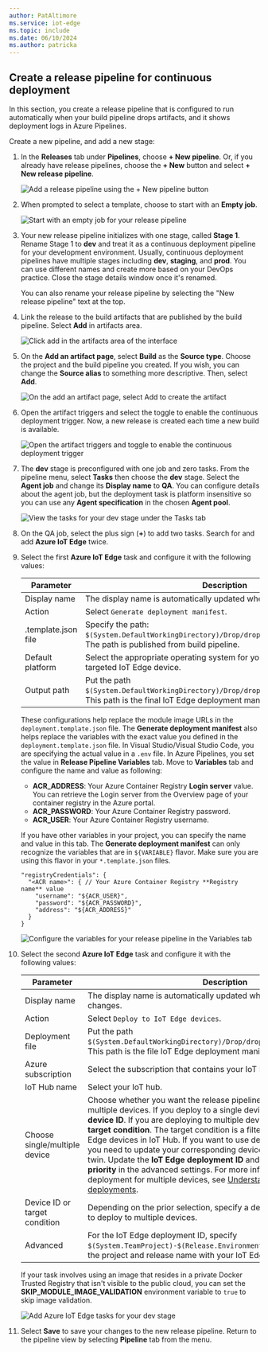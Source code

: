 ```yaml
---
author: PatAltimore
ms.service: iot-edge
ms.topic: include
ms.date: 06/10/2024
ms.author: patricka
---
```


## Create a release pipeline for continuous deployment

In this section, you create a release pipeline that is configured to run automatically when your build pipeline drops artifacts, and it shows deployment logs in Azure Pipelines.

Create a new pipeline, and add a new stage:

1. In the **Releases** tab under **Pipelines**, choose **+ New pipeline**. Or, if you already have release pipelines, choose the **+ New** button and select **+ New release pipeline**.  

    ![Add a release pipeline using the + New pipeline button](media/iot-edge-create-release-pipeline-for-continuous-deployment/add-release-pipeline.png)

2. When prompted to select a template, choose to start with an **Empty job**.

    ![Start with an empty job for your release pipeline](media/iot-edge-create-release-pipeline-for-continuous-deployment/start-with-empty-release-job.png)

3. Your new release pipeline initializes with one stage, called **Stage 1**. Rename Stage 1 to **dev** and treat it as a continuous deployment pipeline for your development environment. Usually, continuous deployment pipelines have multiple stages including **dev**, **staging**, and **prod**. You can use different names and create more based on your DevOps practice. Close the stage details window once it's renamed.

   You can also rename your release pipeline by selecting the "New release pipeline" text at the top.

4. Link the release to the build artifacts that are published by the build pipeline. Select **Add** in artifacts area.

   ![Click add in the artifacts area of the interface](media/iot-edge-create-release-pipeline-for-continuous-deployment/add-artifacts.png)

5. On the **Add an artifact page**, select **Build** as the **Source type**. Choose the project and the build pipeline you created. If you wish, you can change the **Source alias** to something more descriptive. Then, select **Add**.

   ![On the add an artifact page, select Add to create the artifact](media/iot-edge-create-release-pipeline-for-continuous-deployment/add-artifact.png)

6. Open the artifact triggers and select the toggle to enable the continuous deployment trigger. Now, a new release is created each time a new build is available.

   ![Open the artifact triggers and toggle to enable the continuous deployment trigger](media/iot-edge-create-release-pipeline-for-continuous-deployment/add-trigger.png)

7. The **dev** stage is preconfigured with one job and zero tasks. From the pipeline menu, select **Tasks** then choose the **dev** stage. Select the **Agent job** and change its **Display name** to **QA**. You can configure details about the agent job, but the deployment task is platform insensitive so you can use any **Agent specification** in the chosen **Agent pool**.

   ![View the tasks for your dev stage under the Tasks tab](media/iot-edge-create-release-pipeline-for-continuous-deployment/view-stage-tasks.png)

8. On the QA job, select the plus sign (**+**) to add two tasks. Search for and add **Azure IoT Edge** twice.

9. Select the first **Azure IoT Edge** task and configure it with the following values:

    | Parameter | Description |
    | --- | --- |
    | Display name | The display name is automatically updated when the Action field changes. |
    | Action | Select `Generate deployment manifest`. |
    | .template.json file | Specify the path: `$(System.DefaultWorkingDirectory)/Drop/drop/deployment.template.json`. The path is published from build pipeline. |
    | Default platform | Select the appropriate operating system for your modules based on your targeted IoT Edge device. |
    | Output path| Put the path `$(System.DefaultWorkingDirectory)/Drop/drop/configs/deployment.json`. This path is the final IoT Edge deployment manifest file. |

    These configurations help replace the module image URLs in the `deployment.template.json` file. The **Generate deployment manifest** also helps replace the variables with the exact value you defined in the `deployment.template.json` file. In Visual Studio/Visual Studio Code, you are specifying the actual value in a `.env` file. In Azure Pipelines, you set the value in **Release Pipeline Variables** tab. Move to **Variables** tab and configure the name and value as following:

    * **ACR_ADDRESS**: Your Azure Container Registry **Login server** value. You can retrieve the Login server from the Overview page of your container registry in the Azure portal.
    * **ACR_PASSWORD**: Your Azure Container Registry password.
    * **ACR_USER**: Your Azure Container Registry username.

    If you have other variables in your project, you can specify the name and value in this tab. The **Generate deployment manifest** can only recognize the variables that are in `${VARIABLE}` flavor. Make sure you are using this flavor in your `*.template.json` files.
    
    ```json-interactive
    "registryCredentials": {
      "<ACR name>": { // Your Azure Container Registry **Registry name** value
        "username": "${ACR_USER}",
        "password": "${ACR_PASSWORD}",
        "address": "${ACR_ADDRESS}"
      }
    }
    ```
    
    ![Configure the variables for your release pipeline in the Variables tab](media/iot-edge-create-release-pipeline-for-continuous-deployment/configure-variables.png)

10. Select the second **Azure IoT Edge** task and configure it with the following values:

    | Parameter | Description |
    | --- | --- |
    | Display name | The display name is automatically updated when the Action field changes. |
    | Action | Select `Deploy to IoT Edge devices`. |
    | Deployment file | Put the path `$(System.DefaultWorkingDirectory)/Drop/drop/configs/deployment.json`. This path is the file IoT Edge deployment manifest file. |
    | Azure subscription | Select the subscription that contains your IoT Hub.|
    | IoT Hub name | Select your IoT hub.|
    | Choose single/multiple device | Choose whether you want the release pipeline to deploy to one or multiple devices. If you deploy to a single device, enter the **IoT Edge device ID**. If you are deploying to multiple devices, specify the device **target condition**. The target condition is a filter to match a set of IoT Edge devices in IoT Hub. If you want to use device tags as the condition, you need to update your corresponding devices tags with IoT Hub device twin. Update the **IoT Edge deployment ID** and **IoT Edge deployment priority** in the advanced settings. For more information about creating a deployment for multiple devices, see [Understand IoT Edge automatic deployments](/azure/iot-edge/module-deployment-monitoring). |
    | Device ID or target condition | Depending on the prior selection, specify a device ID or [target condition](/azure/iot-edge/module-deployment-monitoring#target-condition) to deploy to multiple devices. |
    | Advanced | For the IoT Edge deployment ID, specify `$(System.TeamProject)-$(Release.EnvironmentName)`. This variable maps the project and release name with your IoT Edge deployment ID. |
    

    If your task involves using an image that resides in a private Docker Trusted Registry that isn't visible to the public cloud, you can set the **SKIP_MODULE_IMAGE_VALIDATION** environment variable to `true` to skip image validation. 

    ![Add Azure IoT Edge tasks for your dev stage](media/iot-edge-create-release-pipeline-for-continuous-deployment/add-quality-assurance-task.png)

11. Select **Save** to save your changes to the new release pipeline. Return to the pipeline view by selecting **Pipeline** tab from the menu.
